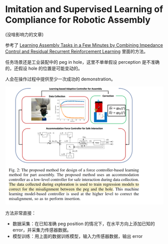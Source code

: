 # Imitation and Supervised Learning of Compliance for Robotic Assembly
(没啥影响力的文章)

参考了 [Learning Assembly Tasks in a Few Minutes by Combining Impedance Control and Residual Recurrent Reinforcement Learning](./2021%20Learning%20Assembly%20Tasks%20in%20a%20Few%20Minutes%20by%20Combining%20Impedance%20Control%20and%20Residual%20Recurrent%20Reinforcement%20Learning.md) 里面的方法。

任务场景还是工业装配中的 peg in hole，这里不单单假设 perception 是不准确的，还假设 hole 的位置是可能变动的。

人会在操作过程中提供至少一次成功的 demonstration。

![](../imgs/2021imitation.png)

方法非常直接：
- 数据采集：在已知准确 peg position 的情况下，在水平方向上添加已知的 error，并采集力传感器数据。
- 模型训练：用上面的数据训练模型，输入力传感器数据，输出 error